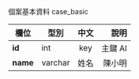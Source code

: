 個案基本資料 case_basic

| 欄位 | 型別 | 中文 | 說明 |
| ------------ |------------ | :-----------: | -----------: |
| **id**      | int | key |  主鍵 AI |
| **name**    | varchar  |   姓名    |        陳小明 |
